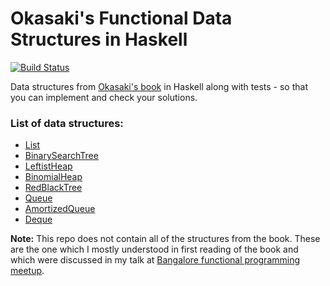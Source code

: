 # Okasaki's Functional Data Structures in Haskell

[![Build Status](https://travis-ci.org/tejasbubane/functional-data-structures.svg?branch=master)](https://travis-ci.org/tejasbubane/functional-data-structures)

Data structures from [Okasaki's book](https://www.goodreads.com/book/show/594288.Purely_Functional_Data_Structures) in Haskell along with tests - so that you can implement and check your solutions.

### List of data structures:

* [List](src/List.hs)
* [BinarySearchTree](src/BinarySearchTree.hs)
* [LeftistHeap](src/LeftistHeap.hs)
* [BinomialHeap](src/BinomialHeap.hs)
* [RedBlackTree](src/RedBlackTree.hs)
* [Queue](src/Queue.hs)
* [AmortizedQueue](src/AmortizedQueue.hs)
* [Deque](src/Deque.hs)


**Note:** This repo does not contain all of the structures from the book. These are the one which I mostly understood in first reading of the book and which were discussed in my talk at [Bangalore functional programming meetup](https://www.meetup.com/Bangalore-Functional-Programmers-Meetup/events/257190891/).
